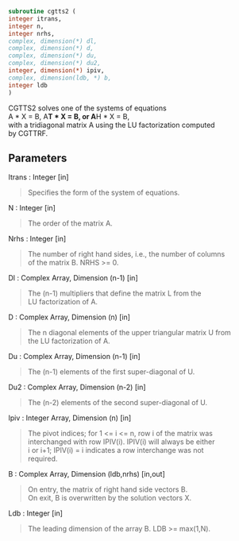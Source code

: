 ```fortran  
subroutine cgtts2 (  
integer itrans,  
integer n,  
integer nrhs,  
complex, dimension(*) dl,  
complex, dimension(*) d,  
complex, dimension(*) du,  
complex, dimension(*) du2,  
integer, dimension(*) ipiv,  
complex, dimension(ldb, *) b,  
integer ldb  
)  
```  
  
CGTTS2 solves one of the systems of equations  
A * X = B,  A**T * X = B,  or  A**H * X = B,  
with a tridiagonal matrix A using the LU factorization computed  
by CGTTRF.  
  
## Parameters  
Itrans : Integer [in]  
> Specifies the form of the system of equations.  
  
N : Integer [in]  
> The order of the matrix A.  
  
Nrhs : Integer [in]  
> The number of right hand sides, i.e., the number of columns  
> of the matrix B.  NRHS >= 0.  
  
Dl : Complex Array, Dimension (n-1) [in]  
> The (n-1) multipliers that define the matrix L from the  
> LU factorization of A.  
  
D : Complex Array, Dimension (n) [in]  
> The n diagonal elements of the upper triangular matrix U from  
> the LU factorization of A.  
  
Du : Complex Array, Dimension (n-1) [in]  
> The (n-1) elements of the first super-diagonal of U.  
  
Du2 : Complex Array, Dimension (n-2) [in]  
> The (n-2) elements of the second super-diagonal of U.  
  
Ipiv : Integer Array, Dimension (n) [in]  
> The pivot indices; for 1 <= i <= n, row i of the matrix was  
> interchanged with row IPIV(i).  IPIV(i) will always be either  
> i or i+1; IPIV(i) = i indicates a row interchange was not  
> required.  
  
B : Complex Array, Dimension (ldb,nrhs) [in,out]  
> On entry, the matrix of right hand side vectors B.  
> On exit, B is overwritten by the solution vectors X.  
  
Ldb : Integer [in]  
> The leading dimension of the array B.  LDB >= max(1,N).  
  
